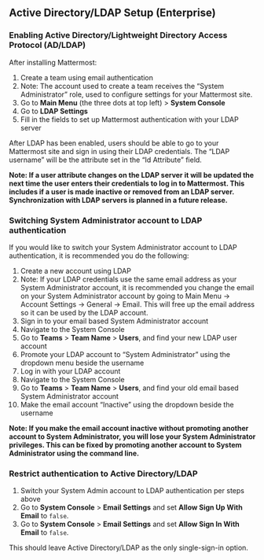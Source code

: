 ## Active Directory/LDAP Setup (Enterprise) 


### Enabling Active Directory/Lightweight Directory Access Protocol (AD/LDAP)

After installing Mattermost:

1. Create a team using email authentication
  1. Note: The account used to create a team receives the “System Administrator” role, used to configure settings for your Mattermost site.
  2. Go to **Main Menu** (the three dots at top left) > **System Console**
  3. Go to **LDAP Settings**
  4. Fill in the fields to set up Mattermost authentication with your LDAP server
  
  After LDAP has been enabled, users should be able to go to your Mattermost site and sign in using their LDAP credentials. The “LDAP username” will be the attribute set in the “Id Attribute” field. 

  **Note: If a user attribute changes on the LDAP server it will be updated the next time the user enters their credentials to log in to Mattermost. This includes if a user is made inactive or removed from an LDAP server. Synchronization with LDAP servers is planned in a future release.**

### Switching System Administrator account to LDAP authentication

If you would like to switch your System Administrator account to LDAP authentication, it is recommended you do the following:

1. Create a new account using LDAP
  1. Note: If your LDAP credentials use the same email address as your System Administrator account, it is recommended you change the email on your System Administrator account by going to Main Menu -> Account Settings -> General -> Email. This will free up the email address so it can be used by the LDAP account.
  2. Sign in to your email based System Administrator account
  3. Navigate to the System Console
  4. Go to **Teams** > **Team Name** > **Users**, and find your new LDAP user account
  5. Promote your LDAP account to “System Administrator” using the dropdown menu beside the username
  6. Log in with your LDAP account
  7. Navigate to the System Console
  8. Go to **Teams** > **Team Name** > **Users**, and find your old email based System Administrator account
  9. Make the email account “Inactive” using the dropdown beside the username

  **Note: If you make the email account inactive without promoting another account to System Administrator, you will lose your System Administrator privileges. This can be fixed by promoting another account to System Administrator using the command line.**

### Restrict authentication to Active Directory/LDAP

1. Switch your System Admin account to LDAP authentication per steps above
2. Go to **System Console** > **Email Settings** and set **Allow Sign Up With Email** to `false`.
3. Go to **System Console** > **Email Settings** and set **Allow Sign In With Email** to `false`.

This should leave Active Directory/LDAP as the only single-sign-in option. 
